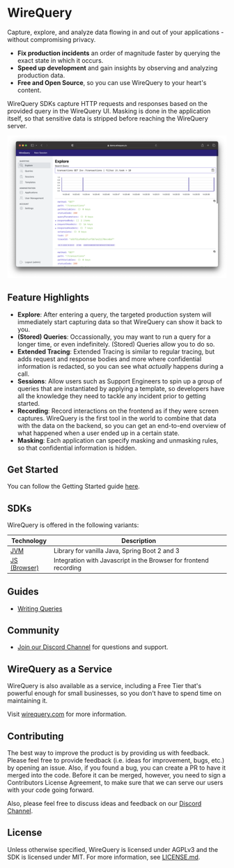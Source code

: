 # WireQuery

Capture, explore, and analyze data flowing in and out of your applications - without compromising privacy.

- **Fix production incidents** an order of magnitude faster by querying the exact state
  in which it occurs.
- **Speed up development** and gain insights by observing and analyzing production data.
- **Free and Open Source**, so you can use WireQuery to your heart's content.

WireQuery SDKs capture HTTP requests and responses based on the provided query in the WireQuery UI. Masking is done in
the application itself, so that sensitive data is stripped before reaching the WireQuery server.

![Screenshot](screenshot_1.png)

## Feature Highlights

- **Explore**:
  After entering a query, the targeted production system will immediately start capturing data so that WireQuery can
  show it back to you.
- **(Stored) Queries**: Occassionally, you may want to run a query for a longer time, or even indefinitely. (Stored)
  Queries allow you to do so.
- **Extended Tracing**: Extended Tracing is similar to regular tracing, but adds request and response bodies and more
  where confidential information is redacted, so you can see what *actually* happens during a call.
- **Sessions**: Allow users such as Support Engineers to spin up a group of queries that are
  instantiated by applying a template, so developers have all the knowledge they need to tackle any incident prior to
  getting started.
- **Recording**: Record interactions on the frontend as if they were screen captures. WireQuery is the first tool in the
  world to combine that data with the data on the backend, so you can get an end-to-end overview of what happened when a
  user ended up in a certain state.
- **Masking**: Each application can specify masking and unmasking rules, so that confidential information is hidden.

## Get Started

You can follow the Getting Started guide [here](docs/getting-started.md).

## SDKs

WireQuery is offered in the following variants:

| Technology              | Description                                                       |
|-------------------------|-------------------------------------------------------------------|
| [JVM](/sdk/jvm)         | Library for vanilla Java, Spring Boot 2 and 3                     |
| [JS (Browser)](/sdk/js) | Integration with Javascript in the Browser for frontend recording |

## Guides

- [Writing Queries](/docs/writing-queries.md)

## Community

- [Join our Discord Channel](https://discord.gg/ej7Rxwdd) for questions and support.

## WireQuery as a Service

WireQuery is also available as a service, including a Free Tier that's powerful enough for small businesses, so you
don't have to spend time on maintaining it.

Visit [wirequery.com](https://www.wirequery.com/) for more information.

## Contributing

The best way to improve the product is by providing us with feedback. Please feel free to provide feedback (i.e. ideas
for improvement, bugs, etc.) by opening an issue. Also, if you found a bug, you can create a PR to have it merged into
the code. Before it can be merged, however, you need to sign a Contributors License Agreement, to make sure that we can
serve our users with your code going forward.

Also, please feel free to discuss ideas and feedback on our [Discord Channel](https://discord.gg/ej7Rxwdd).

## License

Unless otherwise specified, WireQuery is licensed under AGPLv3 and the SDK is licensed under MIT. For more information,
see [LICENSE.md](LICENSE.md).
